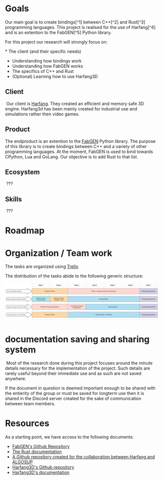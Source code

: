 # Goals

Our main goal is to create bindings[^1] between C++[^2] and Rust[^3] programming languages.
This project is realised for the use of Harfang[^4] and is an extention to the FabGEN[^5] Python library.

For this project our research will strongly focus on:

​* The client (and their specific needs)
* Understanding how bindings work
* Understanding how FabGEN works
* The specifics of C++ and Rust
* (Optional) Learning how to use Harfang3D

## Client
​
Our client is [Harfang](https://www.harfang3d.com/en_US/). They created an efficient and memory safe 3D engine. Harfang3d has been mainly created for industrial use and simulations rather then video games.

## Product

The endproduct is an extention to the [FabGEN](https://github.com/ejulien/FABGen) Python library. The purpose of this library is to create bindings between C++ and a variety of other programming languages.
At the moment, FabGEN is used to bind towards CPython, Lua and GoLang.
Our objective is to add Rust to that list.
​
## Ecosystem
​
???

## Skills
​
???​

# Roadmap



# Organization / Team work

The tasks are organized using [Trello](https://trello.com/en)

The distribution of the tasks abide to the following generic structure:

![org diagram](../images/Project%20Harfang%20Roadmap.png)



# documentation saving and sharing system
​
Most of the research done during this project focuses around the minute details necessary for the implementation of the project. Such details are rarely useful beyond their immediate use and as such are not saved anywhere.

If the document in question is deemed important enough to be shared with the entierity of the group or must be saved for longterm use then it is shared in the Discord server created for the sake of communication between team members.

# Resources

As a starting point, we have access to the following documents:

- [FabGEN's Github Repository](https://github.com/ejulien/FABGen)
- [The Rust documentation](https://doc.rust-lang.org/std/index.html)
- [A Github repository created for the collaboration between Harfang and ALGOSUP](https://github.com/harfang3d/algosup-binding-project)
- [Harfang3D's Github repository](https://github.com/harfang3d/harfang3d)
- [Harfang3D's documentation](https://dev.harfang3d.com/)